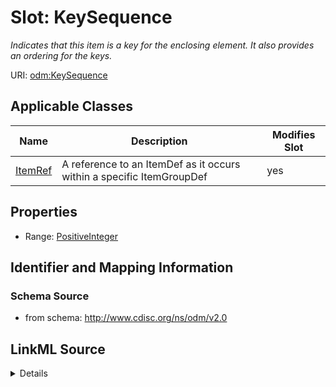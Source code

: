 # Slot: KeySequence


_Indicates that this item is a key for the enclosing element. It also provides an ordering for the keys._



URI: [odm:KeySequence](http://www.cdisc.org/ns/odm/v2.0/KeySequence)



<!-- no inheritance hierarchy -->




## Applicable Classes

| Name | Description | Modifies Slot |
| --- | --- | --- |
[ItemRef](ItemRef.md) | A reference to an ItemDef as it occurs within a specific ItemGroupDef |  yes  |







## Properties

* Range: [PositiveInteger](PositiveInteger.md)





## Identifier and Mapping Information







### Schema Source


* from schema: http://www.cdisc.org/ns/odm/v2.0




## LinkML Source

<details>
```yaml
name: KeySequence
description: Indicates that this item is a key for the enclosing element. It also
  provides an ordering for the keys.
from_schema: http://www.cdisc.org/ns/odm/v2.0
rank: 1000
alias: KeySequence
domain_of:
- ItemRef
range: positiveInteger

```
</details>